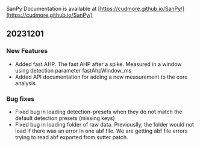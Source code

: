 
SanPy Documentation is available at [https://cudmore.github.io/SanPy/](https://cudmore.github.io/SanPy/)

## 20231201

### New Features
 - Added fast AHP. The fast AHP after a spike. Measured in a window using detection parameter fastAhpWindow_ms
 - Added API documentation for adding a new measurement to the core analysis

### Bug fixes
 - Fixed bug in loading detection-presets when they do not match the default detection presets (missing keys)
 - Fixed bug in loading folder of raw data. Previouslly, the folder would not load if there was an error in one abf file. We are getting abf file errors trying to read abf exported from sutter patch.

